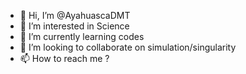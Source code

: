 - 👋 Hi, I’m @AyahuascaDMT
- 👀 I’m interested in Science
- 🌱 I’m currently learning codes
- 💞️ I’m looking to collaborate on simulation/singularity
- 📫 How to reach me ?

<!---
AyahuascaDMT/AyahuascaDMT is a ✨ special ✨ repository because its `README.md` (this file) appears on your GitHub profile.
You can click the Preview link to take a look at your changes.
--->
